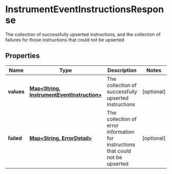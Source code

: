 

# InstrumentEventInstructionsResponse

The collection of successfully upserted instructions, and the collection of failures for those instructions that could not be upserted

## Properties

| Name | Type | Description | Notes |
|------------ | ------------- | ------------- | -------------|
|**values** | [**Map&lt;String, InstrumentEventInstruction&gt;**](InstrumentEventInstruction.md) | The collection of successfully upserted instructions |  [optional] |
|**failed** | [**Map&lt;String, ErrorDetail&gt;**](ErrorDetail.md) | The collection of error information for instructions that could not be upserted |  [optional] |



